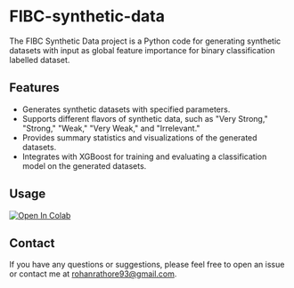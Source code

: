 # FIBC-synthetic-data

The FIBC Synthetic Data project is a Python code for generating synthetic datasets with input as global feature importance for binary classification labelled dataset.

## Features

- Generates synthetic datasets with specified parameters.
- Supports different flavors of synthetic data, such as "Very Strong," "Strong," "Weak," "Very Weak," and "Irrelevant."
- Provides summary statistics and visualizations of the generated datasets.
- Integrates with XGBoost for training and evaluating a classification model on the generated datasets.

## Usage

[![Open In Colab](https://colab.research.google.com/assets/colab-badge.svg)](https://colab.research.google.com/github/rohancode/FIBC-synthetic-data/blob/main/Generator.ipynb)

## Contact

If you have any questions or suggestions, please feel free to open an issue or contact me at rohanrathore93@gmail.com.